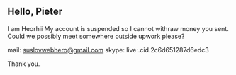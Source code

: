 ## Hello, Pieter
I am Heorhii
My account is suspended so I cannot withraw money you sent.
Could we possibly meet somewhere outside upwork please?

mail: suslovwebhero@gmail.com
skype: live:.cid.2c6d651287d6edc3

Thank you.

